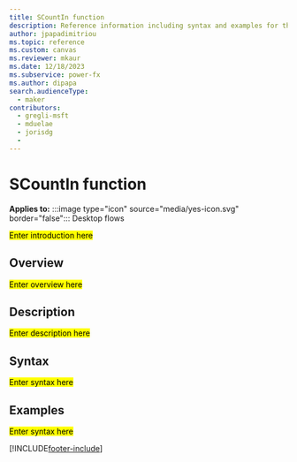 ```yaml
---
title: SCountIn function
description: Reference information including syntax and examples for the SCountIn function.
author: jpapadimitriou
ms.topic: reference
ms.custom: canvas
ms.reviewer: mkaur
ms.date: 12/18/2023
ms.subservice: power-fx
ms.author: dipapa
search.audienceType:
  - maker
contributors:
  - gregli-msft
  - mduelae
  - jorisdg
  - 
---
```


# SCountIn function

**Applies to:** :::image type="icon" source="media/yes-icon.svg" border="false"::: Desktop flows

<mark> Enter introduction here </mark>

## Overview

<mark> Enter overview here </mark>

## Description

<mark> Enter description here </mark>

## Syntax

<mark> Enter syntax here </mark>

## Examples

<mark> Enter syntax here </mark>

[!INCLUDE[footer-include](../../includes/footer-banner.md)]
